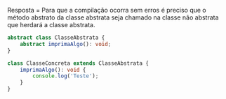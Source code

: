 Resposta = Para que a compilação ocorra sem erros é preciso que o método abstrato da classe abstrata seja chamado na classe não abstrata que herdará a classe abstrata.

```typescript
abstract class ClasseAbstrata {
    abstract imprimaAlgo(): void;
}

class ClasseConcreta extends ClasseAbstrata {
    imprimaAlgo(): void {
        console.log('Teste');
    }
}
```
